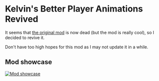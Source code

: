 # Kelvin's Better Player Animations Revived
It seems that [the original mod](https://github.com/Kelvin285/KelvinsBetterPlayerAnimations) is now dead (but the mod is really cool), so I decided to revive it. 

Don't have too high hopes for this mod as I may not update it in a while.


## Mod showcase
[![Mod showcase](https://img.youtube.com/vi/tJwqF3JJxsY/maxresdefault.jpg)](https://youtu.be/tJwqF3JJxsY)
